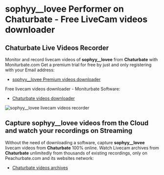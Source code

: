 # sophyy__lovee Performer on Chaturbate - Free LiveCam videos downloader

## Chaturbate Live Videos Recorder

Monitor and record livecam videos of **sophyy__lovee** from **Chaturbate** with Moniturbate.com
Get a premium trial for free by just and only registering with your Email address:
* [sophyy__lovee Premium videos downloader](https://moniturbate.com/request-demo-licence-key.html)

Free livecam videos downloader - Moniturbate Software:
* [Chaturbate videos downloader](https://moniturbate.com/moniturbate-download-software.html)

![sophyy__lovee livecam videos recorder](https://peachurnet.com/templates/moniturbate-software.png)


## Capture sophyy__lovee videos from the Cloud and watch your recordings on Streaming

Without the need of downloading a software, capture **sophyy__lovee** livecam videos from **Chaturbate** 100% online.
Watch Livecam archives from **Chaturbate** unlimitedly from thousands of existing recordings, only on Peachurbate.com and its websites network:
* [Chaturbate videos archives](https://peachurnet.com/)